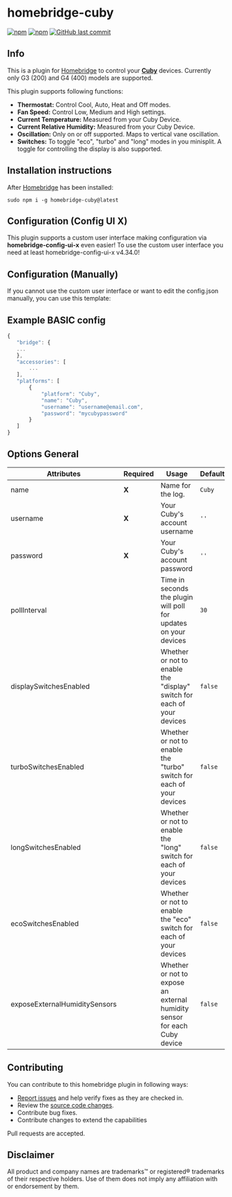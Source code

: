 # homebridge-cuby

[![npm](https://img.shields.io/npm/v/homebridge-cuby.svg?style=flat-square)](https://www.npmjs.com/package/homebridge-cuby)
[![npm](https://img.shields.io/npm/dt/homebridge-cuby.svg?style=flat-square)](https://www.npmjs.com/package/homebridge-cuby)
[![GitHub last commit](https://img.shields.io/github/last-commit/mtflud/homebridge-cuby.svg?style=flat-square)](https://github.com/mtflud/homebridge-cuby)

## Info

This is a plugin for [Homebridge](https://github.com/nfarina/homebridge) to control your [**Cuby**](https://cuby.mx/collections/cuby) devices. Currently only G3 (200) and G4 (400) models are supported.

This plugin supports following functions:

- **Thermostat:** Control Cool, Auto, Heat and Off modes.
- **Fan Speed:** Control Low, Medium and High settings.
- **Current Temperature:** Measured from your Cuby Device.
- **Current Relative Humidity:** Measured from your Cuby Device.
- **Oscillation:** Only on or off supported. Maps to vertical vane oscillation.
- **Switches:** To toggle "eco", "turbo" and "long" modes in you minisplit. A toggle for controlling the display is also supported.

## Installation instructions

After [Homebridge](https://github.com/nfarina/homebridge) has been installed:

```sudo npm i -g homebridge-cuby@latest```


## Configuration (Config UI X)

This plugin supports a custom user interface making configuration via **homebridge-config-ui-x** even easier! To use the custom user interface you need at least homebridge-config-ui-x v4.34.0!


## Configuration (Manually)

If you cannot use the custom user interface or want to edit the config.json manually, you can use this template:

## Example BASIC config

 ```javascript
{
    "bridge": {
    ...
    },
    "accessories": [
        ...
    ], 
    "platforms": [
        {
            "platform": "Cuby",
            "name": "Cuby",
            "username": "username@email.com",
            "password": "mycubypassword"
        }
    ]
}

 ```

## Options General

| **Attributes** | **Required** | **Usage**                                                                 | **Default** | **Options** |
|----------------|--------------|---------------------------------------------------------------------------|-------------|-------------|
| name           | **X** | Name for the log.                                                         | `Cuby`      
| username       | **X** | Your Cuby's account username                                              | `''`        | N/A
| password       | **X** | Your Cuby's account password                                              | `''`        | N/A
| pollInterval           |  | Time in seconds the plugin will poll for updates on your devices          | `30`        | N/A
| displaySwitchesEnabled          |  | Whether or not to enable the "display" switch for each of your devices    | `false`     | `true`, `false`
| turboSwitchesEnabled          |  | Whether or not to enable the "turbo" switch for each of your devices      | `false`     | `true`, `false`
| longSwitchesEnabled          |  | Whether or not to enable the "long" switch for each of your devices       | `false`     | `true`, `false`
| ecoSwitchesEnabled          |  | Whether or not to enable the "eco" switch for each of your devices        | `false`     | `true`, `false`
| exposeExternalHumiditySensors          |  | Whether or not to expose an external humidity sensor for each Cuby device | `false`     | `true`, `false`


## Contributing

You can contribute to this homebridge plugin in following ways:

- [Report issues](https://github.com/mtflud/homebridge-cuby/issues) and help verify fixes as they are checked in.
- Review the [source code changes](https://github.com/mtflud/homebridge-cuby/pulls).
- Contribute bug fixes.
- Contribute changes to extend the capabilities

Pull requests are accepted.

## Disclaimer

All product and company names are trademarks™ or registered® trademarks of their respective holders. Use of them does not imply any affiliation with or endorsement by them.
